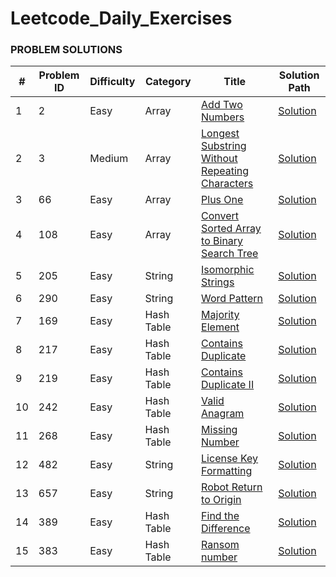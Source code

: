 # Leetcode_Daily_Exercises

### **PROBLEM SOLUTIONS**

| #   | Problem ID | Difficulty | Category   | Title                                                                                                                                       | Solution Path                                            |
|-----|------------|-------------|------------|---------------------------------------------------------------------------------------------------------------------------------------------|----------------------------------------------------------|
| 1   | 2          | Easy        | Array      | [Add Two Numbers](https://leetcode.com/problems/add-two-numbers/)                                                                           | [Solution](../master/src/easy/addTwoNumbers.java)        |
| 2   | 3          | Medium      | Array      | [Longest Substring Without Repeating Characters](https://leetcode.com/problems/longest-substring-without-repeating-characters/description/) | [Solution](../master/src/medium/longestSubString.java)   |
| 3   | 66         | Easy        | Array      | [Plus One](https://leetcode.com/problems/plus-one/description/)                                                                             | [Solution](../master/src/easy/plusOne.java)              |
| 4   | 108        | Easy        | Array      | [Convert Sorted Array to Binary Search Tree](https://leetcode.com/problems/convert-sorted-array-to-binary-search-tree/description/)         | [Solution](../master/src/easy/convertSortedArray.java)   |
| 5   | 205        | Easy        | String     | [Isomorphic Strings](https://leetcode.com/problems/isomorphic-strings/description/)                                                         | [Solution](../master/src/easy/isomorphicString.java)     |
| 6   | 290        | Easy        | String     | [Word Pattern](https://leetcode.com/problems/word-pattern/description/)                                                                     | [Solution](../master/src/easy/wordPattern.java)          |
| 7   | 169        | Easy        | Hash Table | [Majority Element](https://leetcode.com/problems/majority-element/description/)                                                             | [Solution](../master/src/easy/majorityElement.java)      |
| 8   | 217        | Easy        | Hash Table | [Contains Duplicate](https://leetcode.com/problems/contains-duplicate/description/)                                                         | [Solution](../master/src/easy/containsDuplicate.java)    |
| 9   | 219        | Easy        | Hash Table | [Contains Duplicate II](https://leetcode.com/problems/contains-duplicate-ii/description/)                                                   | [Solution](../master/src/easy/containsDuplicateII.java)  |
| 10  | 242        | Easy        | Hash Table | [Valid Anagram](https://leetcode.com/problems/valid-anagram/description/)                                                                   | [Solution](../master/src/easy/validAnagram.java)         |
| 11  | 268        | Easy        | Hash Table | [Missing Number](https://leetcode.com/problems/missing-number/description/)                                                                 | [Solution](../master/src/easy/missingNumber.java)        |
| 12  | 482        | Easy        | String     | [License Key Formatting](https://leetcode.com/problems/license-key-formatting/description/)                                                 | [Solution](../master/src/easy/licenseKeyFormatting.java) |
| 13  | 657        | Easy        | String     | [Robot Return to Origin](https://leetcode.com/problems/robot-return-to-origin/description/)                                                 | [Solution](../master/src/easy/robotReturnToOrigin.java)  |
| 14  | 389        | Easy        | Hash Table | [Find the Difference](https://leetcode.com/problems/find-the-difference/description/)                                                       | [Solution](../master/src/easy/findTheDifference.java)    |
| 15  | 383        | Easy        | Hash Table | [Ransom number](https://leetcode.com/problems/ransom-note/description/)                                                        | [Solution](../master/src/easy/ransomNumber.java)         |


